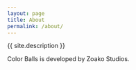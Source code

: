 ```yaml
---
layout: page
title: About
permalink: /about/
---
```


{{ site.description }}

Color Balls is developed by Zoako Studios.